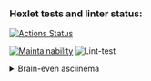 ### Hexlet tests and linter status:
[![Actions Status](https://github.com/aidos42/backend-project-lvl1/workflows/hexlet-check/badge.svg)](https://github.com/aidos42/backend-project-lvl1/actions)

[![Maintainability](https://api.codeclimate.com/v1/badges/b3781cb0610440b9846f/maintainability)](https://codeclimate.com/github/aidos42/backend-project-lvl1/maintainability)
![Lint-test](https://github.com/aidos42/backend-project-lvl1/workflows/lint-test/badge.svg)

<details>
  <summary>Brain-even asciinema</summary>
  
[![asciicast](https://asciinema.org/a/qUuUfeRzn2Qg7EdASvfZoqkTr.svg)](https://asciinema.org/a/qUuUfeRzn2Qg7EdASvfZoqkTr)
</details>
